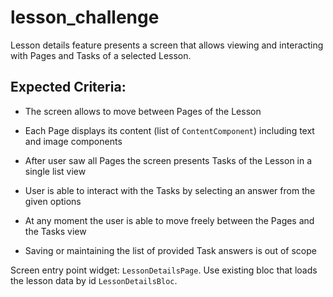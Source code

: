 # lesson_challenge

Lesson details feature presents a screen that allows viewing and interacting
with Pages and Tasks of a selected Lesson.

## Expected Criteria:

- The screen allows to move between Pages of the Lesson

- Each Page displays its content (list of `ContentComponent`) including text and
  image components

- After user saw all Pages the screen presents Tasks of the Lesson in a single
  list view

- User is able to interact with the Tasks by selecting an answer from the given
  options

- At any moment the user is able to move freely between the Pages and the Tasks
  view

- Saving or maintaining the list of provided Task answers is out of scope

Screen entry point widget: `LessonDetailsPage`.
Use existing bloc that loads the lesson data by id `LessonDetailsBloc`.
